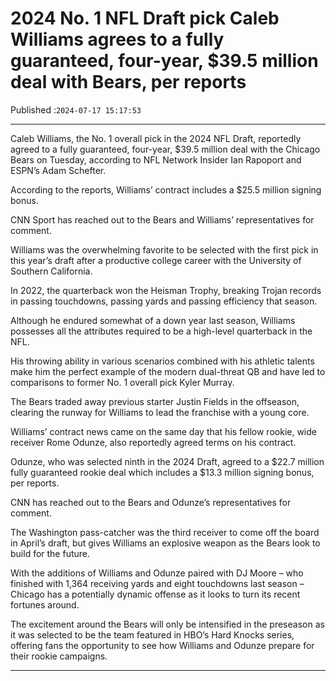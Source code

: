 # 2024 No. 1 NFL Draft pick Caleb Williams agrees to a fully guaranteed, four-year, $39.5 million deal with Bears, per reports

Published :`2024-07-17 15:17:53`

---

Caleb Williams, the No. 1 overall pick in the 2024 NFL Draft, reportedly agreed to a fully guaranteed, four-year, $39.5 million deal with the Chicago Bears on Tuesday, according to NFL Network Insider Ian Rapoport and ESPN’s Adam Schefter.

According to the reports, Williams’ contract includes a $25.5 million signing bonus.

CNN Sport has reached out to the Bears and Williams’ representatives for comment.

Williams was the overwhelming favorite to be selected with the first pick in this year’s draft after a productive college career with the University of Southern California.

In 2022, the quarterback won the Heisman Trophy, breaking Trojan records in passing touchdowns, passing yards and passing efficiency that season.

Although he endured somewhat of a down year last season, Williams possesses all the attributes required to be a high-level quarterback in the NFL.

His throwing ability in various scenarios combined with his athletic talents make him the perfect example of the modern dual-threat QB and have led to comparisons to former No. 1 overall pick Kyler Murray.

The Bears traded away previous starter Justin Fields in the offseason, clearing the runway for Williams to lead the franchise with a young core.

Williams’ contract news came on the same day that his fellow rookie, wide receiver Rome Odunze, also reportedly agreed terms on his contract.

Odunze, who was selected ninth in the 2024 Draft, agreed to a $22.7 million fully guaranteed rookie deal which includes a $13.3 million signing bonus, per reports.

CNN has reached out to the Bears and Odunze’s representatives for comment.

The Washington pass-catcher was the third receiver to come off the board in April’s draft, but gives Williams an explosive weapon as the Bears look to build for the future.

With the additions of Williams and Odunze paired with DJ Moore – who finished with 1,364 receiving yards and eight touchdowns last season – Chicago has a potentially dynamic offense as it looks to turn its recent fortunes around.

The excitement around the Bears will only be intensified in the preseason as it was selected to be the team featured in HBO’s Hard Knocks series, offering fans the opportunity to see how Williams and Odunze prepare for their rookie campaigns.

---

